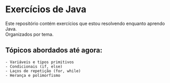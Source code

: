 # Exercícios de Java

Este repositório contém exercícios que estou resolvendo enquanto aprendo Java.  
Organizados por tema.

## Tópicos abordados até agora:
```
- Variáveis e tipos primitivos
- Condicionais (if, else)
- Laços de repetição (for, while)
- Herança e polimorfismo
